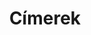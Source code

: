 ---
title: Címerek
galleries:
  - title: Felvarrható magyar címer, fémarannyal (5,5 cm)
    price: 500 Ft/db
    backgroundimage: /img/cimer_arany_5,5cm (1).jpg
    images: 
      - thumb: /img/cimer_arany_5,5cm (1).jpg
        img: /img/cimer_arany_5,5cm (1).jpg
  - title: Felvarrható magyar címer, fémarannyal (7,5 cm)
    price: 700 Ft/db
    backgroundimage: /img/cimer_arany_7,5cm (1).jpg
    images: 
      - thumb: /img/cimer_arany_7,5cm (1).jpg
        img: /img/cimer_arany_7,5cm (1).jpg
  - title: Felvarrható magyar címer, fémarannyal (10 cm)
    price: 1000 Ft/db
    backgroundimage: /img/cimer_arany_10cm.jpg
    images: 
      - thumb: /img/cimer_arany_10cm.jpg
        img: /img/cimer_arany_10cm.jpg
  - title: Felvarrható magyar címer, fémarannyal (14 cm)
    price: 1500 Ft/db
    backgroundimage: /img/cimer_arany_14cm.jpg
    images: 
      - thumb: /img/cimer_arany_14cm.jpg
        img: /img/cimer_arany_14cm.jpg
  - title: Felvarrható magyar címer, fémarannyal (24 cm)
    price: 2500 Ft/db
    backgroundimage: /img/cimer_arany_24cm.jpg
    images: 
      - thumb: /img/cimer_arany_24cm.jpg
        img: /img/cimer_arany_24cm.jpg
  - title: Felvarrható magyar címer, aranysárga cérnával (5,5 cm)
    price: 400 Ft/db
    backgroundimage: /img/címer_sárga_5,5cm.jpg
    images: 
      - thumb: /img/címer_sárga_5,5cm.jpg
        img: /img/címer_sárga_5,5cm.jpg
  - title: Felvarrható magyar címer, aranysárga cérnával (7,5 cm)
    price: 600 Ft/db
    backgroundimage: /img/cimer_sarga_7,5cm.jpg
    images: 
      - thumb: /img/cimer_sarga_7,5cm.jpg
        img: /img/cimer_sarga_7,5cm.jpg
---